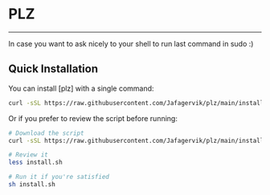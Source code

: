 # PLZ
--- 

In case you want to ask nicely to your shell to run last command in sudo :)


## Quick Installation

You can install [plz] with a single command:

```bash
curl -sSL https://raw.githubusercontent.com/Jafagervik/plz/main/install.sh | sh
```

Or if you prefer to review the script before running:

```bash
# Download the script
curl -sSL https://raw.githubusercontent.com/Jafagervik/plz/main/install.sh -o install.sh

# Review it
less install.sh

# Run it if you're satisfied
sh install.sh
```

